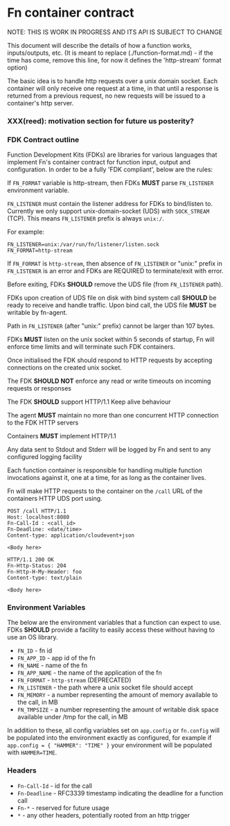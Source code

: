 # Fn container contract

NOTE: THIS IS WORK IN PROGRESS AND ITS API IS SUBJECT TO CHANGE

This document will describe the details of how a function works, inputs/outputs, etc.
(It is meant to replace (./function-format.md) - if the time has come, remove this line,
for now it defines the 'http-stream' format option)

The basic idea is to handle http requests over a unix domain socket. Each
container will only receive one request at a time, in that until a response is
returned from a previous request, no new requests will be issued to a
container's http server.

### XXX(reed): motivation section for future us posterity?

### FDK Contract outline

Function Development Kits (FDKs) are libraries for various languages that implement Fn's container contract for function input, output and configuration. In order to be a fully 'FDK compliant', below are the rules:

If `FN_FORMAT` variable is http-stream, then FDKs __MUST__ parse `FN_LISTENER` environment variable.

`FN_LISTENER` must contain the listener address for FDKs to bind/listen to. Currently we only support unix-domain-socket (UDS) with `SOCK_STREAM` (TCP). This means `FN_LISTENER` prefix is always `unix:/`.

For example:

```
FN_LISTENER=unix:/var/run/fn/listener/listen.sock
FN_FORMAT=http-stream
```

If `FN_FORMAT` is `http-stream`, then absence of `FN_LISTENER` or "unix:" prefix in `FN_LISTENER` is an error and FDKs are REQUIRED to terminate/exit with error.

Before exiting, FDKs __SHOULD__ remove the UDS file (from `FN_LISTENER` path).

FDKs upon creation of UDS file on disk with bind system call __SHOULD__ be ready to receive and handle traffic. Upon bind call, the UDS file __MUST__ be writable by fn-agent.

Path in `FN_LISTENER` (after "unix:" prefix) cannot be larger than 107 bytes.

FDKs __MUST__ listen on the unix socket within 5 seconds of startup, Fn will enforce time limits and will terminate such FDK containers.

Once initialised the FDK should respond to HTTP requests by accepting connections on the created unix socket.

The FDK __SHOULD NOT__ enforce any read or write timeouts on incoming requests or responses

The FDK __SHOULD__ support HTTP/1.1 Keep alive behaviour

The agent __MUST__ maintain no more than one concurrent HTTP connection to the FDK HTTP servers

Containers __MUST__ implement HTTP/1.1

Any data sent to Stdout and Stderr will be logged by Fn and sent to any configured logging facility

Each function container is responsible for handling multiple function
invocations against it, one at a time, for as long as the container lives.

Fn will make HTTP requests to the container on the `/call` URL of the containers HTTP UDS port using.

```
POST /call HTTP/1.1
Host: localhost:8080
Fn-Call-Id : <call_id>
Fn-Deadline: <date/time>
Content-type: application/cloudevent+json

<Body here>
```

```
HTTP/1.1 200 OK
Fn-Http-Status: 204
Fn-Http-H-My-Header: foo
Content-type: text/plain

<Body here>
```

### Environment Variables

The below are the environment variables that a function can expect to use.
FDKs __SHOULD__ provide a facility to easily access these without having to
use an OS library.

* `FN_ID` - fn id
* `FN_APP_ID` - app id of the fn
* `FN_NAME` - name of the fn
* `FN_APP_NAME` - the name of the application of the fn
* `FN_FORMAT` - `http-stream` (DEPRECATED)
* `FN_LISTENER` - the path where a unix socket file should accept
* `FN_MEMORY` - a number representing the amount of memory available to the call, in MB
* `FN_TMPSIZE` - a number representing the amount of writable disk space available under /tmp for the call, in MB

In addition to these, all config variables set on `app.config` or `fn.config` will be populated into the environment exactly as configured, for example if `app.config = { "HAMMER": "TIME" }` your environment will be populated with `HAMMER=TIME`.

### Headers

* `Fn-Call-Id` - id for the call
* `Fn-Deadline` - RFC3339 timestamp indicating the deadline for a function call
* `Fn-*` - reserved for future usage
* `*` - any other headers, potentially rooted from an http trigger

